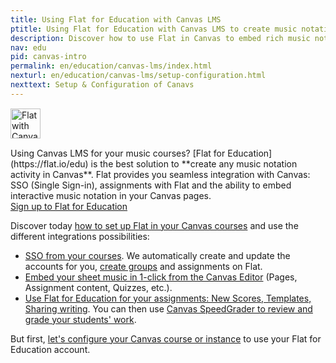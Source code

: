 ```yaml
---
title: Using Flat for Education with Canvas LMS
ptitle: Using Flat for Education with Canvas LMS to create music notation assignments
description: Discover how to use Flat in Canvas to embed rich music notation in your Canvas pages, create seamless assignments from music theory to music compsition in your favorite LMS.
nav: edu
pid: canvas-intro
permalink: en/education/canvas-lms/index.html
nexturl: en/education/canvas-lms/setup-configuration.html
nexttext: Setup & Configuration of Canavs
---
```


<div class="fll" style="margin: 15px 15px 15px 0"><img src="https://flat.io/img/icons/product/canvas.svg" alt="Flat with Canvas LMS" style="width: 48px;height:48px;border:0"></div>
Using Canvas LMS for your music courses? [Flat for Education](https://flat.io/edu) is the best solution to **create any music notation activity in Canvas**. Flat provides you seamless integration with Canvas: SSO (Single Sign-in), assignments with Flat and the ability to embed interactive music notation in your Canvas pages.

<div class="btn-cta-wrapper"><a href="https://flat.io/edu/signup?ref=help-canvas" class="btn-cta-site">Sign up to Flat for Education</a></div>

Discover today [how to set up Flat in your Canvas courses](#setup-and-configuration) and use the different integrations possibilities:

* [SSO from your courses](/help/en/education/canvas-lms/sso.html). We automatically create and update the accounts for you, [create groups](/help/en/education/canvas-lms/sso.html#automatic-classes-creation-on-flat) and assignments on Flat.
* [Embed your sheet music in 1-click from the Canvas Editor](/help/en/education/canvas-lms/embed.html) (Pages, Assignment content, Quizzes, etc.).
* [Use Flat for Education for your assignments: New Scores, Templates, Sharing writing](/help/en/education/canvas-lms/assignments.html). You can then use [Canvas SpeedGrader to review and grade your students' work](/help/en/education/canvas-lms/assignments.html#review-submissions-with-speedgrader).

But first, [let's configure your Canvas course or instance](/help/en/education/canvas-lms/setup-configuration.html) to use your Flat for Education account.
